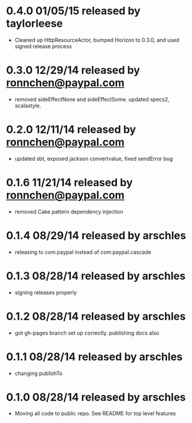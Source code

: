 
# 0.4.0 01/05/15 released by taylorleese
* Cleaned up HttpResourceActor, bumped Horizon to 0.3.0, and used signed release process

# 0.3.0 12/29/14 released by ronnchen@paypal.com
* removed sideEffectNone and sideEffectSome. updated specs2, scalastyle. 

# 0.2.0 12/11/14 released by ronnchen@paypal.com
* updated sbt, exposed jackson convertvalue, fixed sendError bug

# 0.1.6 11/21/14 released by ronnchen@paypal.com
* removed Cake pattern dependency injection

# 0.1.4 08/29/14 released by arschles
* releasing to com.paypal instead of com.paypal.cascade

# 0.1.3 08/28/14 released by arschles
* signing releases properly

# 0.1.2 08/28/14 released by arschles
* got gh-pages branch set up correctly. publishing docs also

# 0.1.1 08/28/14 released by arschles
* changing publishTo

# 0.1.0 08/28/14 released by arschles
* Moving all code to public repo. See README for top level features
